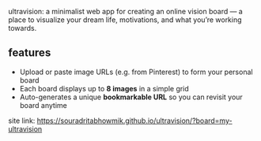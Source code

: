 ultravision: a minimalist web app for creating an online vision board — a place to visualize your dream life, motivations, and what you’re working towards.

## features

- Upload or paste image URLs (e.g. from Pinterest) to form your personal board
- Each board displays up to **8 images** in a simple grid
- Auto-generates a unique **bookmarkable URL** so you can revisit your board anytime

site link: https://souradritabhowmik.github.io/ultravision/?board=my-ultravision
